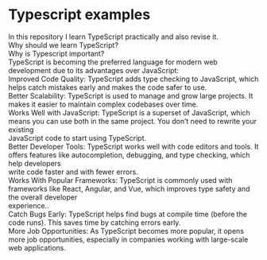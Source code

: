 # Typescript examples
In this repository I learn TypeScript practically and also revise it.
<br>
Why should we learn TypeScript?
<br>
Why is Typescript important?
<br>
TypeScript is becoming the preferred language for modern web development due to its advantages over JavaScript:
<br>
Improved Code Quality: TypeScript adds type checking to JavaScript, which helps catch mistakes early and makes the code safer to use.
<br>
Better Scalability: TypeScript is used to manage and grow large projects. It makes it easier to maintain complex codebases over time.
<br>
Works Well with JavaScript: TypeScript is a superset of JavaScript, which means you can use both in the same project. You don’t need to rewrite your existing
<br>
JavaScript code to start using TypeScript.
<br>
Better Developer Tools: TypeScript works well with code editors and tools. It offers features like autocompletion, debugging, and type checking, which help developers
<br>
write code faster and with fewer errors.
<br>
Works With Popular Frameworks: TypeScript is commonly used with frameworks like React, Angular, and Vue, which improves type safety and the overall developer
<br>
experience..
<br>
Catch Bugs Early: TypeScript helps find bugs at compile time (before the code runs). This saves time by catching errors early.
<br>
More Job Opportunities: As TypeScript becomes more popular, it opens more job opportunities, especially in companies working with large-scale web applications.

